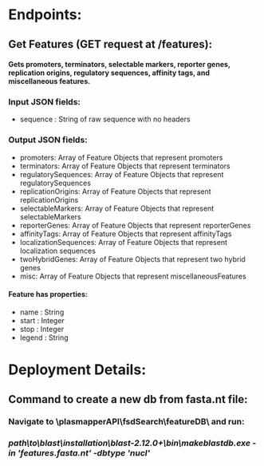 # **Endpoints**:
## **Get Features** (GET request at /features):
#### Gets promoters, terminators, selectable markers, reporter genes, replication origins, regulatory sequences, affinity tags, and miscellaneous features.
### **Input JSON fields**:
* sequence : String of raw sequence with no headers
### **Output JSON fields**:
* promoters: Array of Feature Objects that represent promoters
* terminators: Array of Feature Objects that represent terminators
* regulatorySequences: Array of Feature Objects that represent regulatorySequences
* replicationOrigins: Array of Feature Objects that represent replicationOrigins
* selectableMarkers: Array of Feature Objects that represent selectableMarkers
* reporterGenes: Array of Feature Objects that represent reporterGenes
* affinityTags: Array of Feature Objects that represent affinityTags
* localizationSequences: Array of Feature Objects that represent localization sequences
* twoHybridGenes: Array of Feature Objects that represent two hybrid genes
* misc: Array of Feature Objects that represent miscellaneousFeatures
#### Feature has properties:
* name : String
* start : Integer
* stop : Integer
* legend : String

# **Deployment Details**:
## Command to create a new db from fasta.nt file:
### Navigate to \plasmapperAPI\fsdSearch\featureDB\ and run:
### *path\to\blast\installation\blast-2.12.0+\bin\makeblastdb.exe -in 'features.fasta.nt' -dbtype 'nucl'*